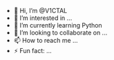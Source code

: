 - 👋 Hi, I’m @V1CTAL
- 👀 I’m interested in ...
- 🌱 I’m currently learning Python
- 💞️ I’m looking to collaborate on ...
- 📫 How to reach me ...
- ⚡ Fun fact: ...

<!---
V1CTAL/V1CTAL is a ✨ special ✨ repository because its `README.md` (this file) appears on your GitHub profile.
You can click the Preview link to take a look at your changes.
--->
